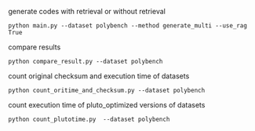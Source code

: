generate codes with retrieval or without retrieval

```
python main.py --dataset polybench --method generate_multi --use_rag True 
```

compare results

```
python compare_result.py --dataset polybench 
```

count original checksum and execution time of datasets

```
python count_oritime_and_checksum.py --dataset polybench 
```

count execution time of pluto_optimized versions of datasets

```
python count_plutotime.py  --dataset polybench 
```

